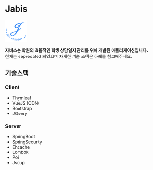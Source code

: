 # Jabis

![logo](https://raw.githubusercontent.com/opzyra/jabis/master/src/main/resources/static/images/logo-colored%402x.png)

**자비스는 학원의 효율적인 학생 상담일지 관리를 위해 개발된 애플리케이션입니다.**  
현재는 deprecated 되었으며 자세한 기술 스택은 아래를 참고해주세요.

## 기술스택

### Client

- Thymleaf
- VueJS (CDN)
- Bootstrap
- JQuery

### Server

- SpringBoot
- SpringSecurity
- Ehcache
- Lombok
- Poi
- Jsoup
